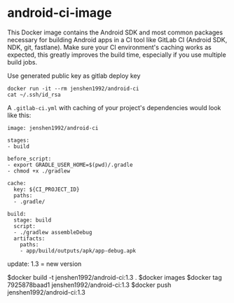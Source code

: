 # android-ci-image

This Docker image contains the Android SDK and most common packages necessary for building Android apps in a CI tool like GitLab CI (Android SDK, NDK, git, fastlane). Make sure your CI environment's caching works as expected, this greatly improves the build time, especially if you use multiple build jobs.

Use generated public key as gitlab deploy key

```
docker run -it --rm jenshen1992/android-ci
cat ~/.ssh/id_rsa
```

A `.gitlab-ci.yml` with caching of your project's dependencies would look like this:

```
image: jenshen1992/android-ci

stages:
- build

before_script:
- export GRADLE_USER_HOME=$(pwd)/.gradle
- chmod +x ./gradlew

cache:
  key: ${CI_PROJECT_ID}
  paths:
  - .gradle/

build:
  stage: build
  script:
  - ./gradlew assembleDebug
  artifacts:
    paths:
    - app/build/outputs/apk/app-debug.apk
```


update:
1.3 = new version
 
 $docker build -t jenshen1992/android-ci:1.3 .
 $docker images
 $docker tag 7925878baad1 jenshen1992/android-ci:1.3
 $docker push jenshen1992/android-ci:1.3
 
